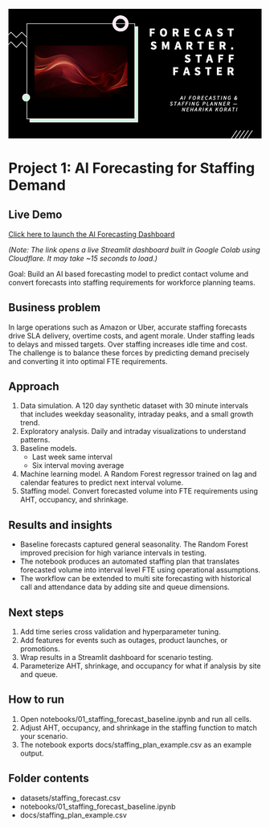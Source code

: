 ![Project Banner](banner.png)
# Project 1: AI Forecasting for Staffing Demand

## Live Demo  
[Click here to launch the AI Forecasting Dashboard](https://ties-disciplines-checkout-essays.trycloudflare.com/)

_(Note: The link opens a live Streamlit dashboard built in Google Colab using Cloudflare. It may take ~15 seconds to load.)_

Goal: Build an AI based forecasting model to predict contact volume and convert forecasts into staffing requirements for workforce planning teams.

## Business problem
In large operations such as Amazon or Uber, accurate staffing forecasts drive SLA delivery, overtime costs, and agent morale. Under staffing leads to delays and missed targets. Over staffing increases idle time and cost. The challenge is to balance these forces by predicting demand precisely and converting it into optimal FTE requirements.

## Approach
1. Data simulation. A 120 day synthetic dataset with 30 minute intervals that includes weekday seasonality, intraday peaks, and a small growth trend.
2. Exploratory analysis. Daily and intraday visualizations to understand patterns.
3. Baseline models.
   - Last week same interval
   - Six interval moving average
4. Machine learning model. A Random Forest regressor trained on lag and calendar features to predict next interval volume.
5. Staffing model. Convert forecasted volume into FTE requirements using AHT, occupancy, and shrinkage.

## Results and insights
- Baseline forecasts captured general seasonality. The Random Forest improved precision for high variance intervals in testing.
- The notebook produces an automated staffing plan that translates forecasted volume into interval level FTE using operational assumptions.
- The workflow can be extended to multi site forecasting with historical call and attendance data by adding site and queue dimensions.

## Next steps
1. Add time series cross validation and hyperparameter tuning.
2. Add features for events such as outages, product launches, or promotions.
3. Wrap results in a Streamlit dashboard for scenario testing.
4. Parameterize AHT, shrinkage, and occupancy for what if analysis by site and queue.

## How to run
1. Open notebooks/01_staffing_forecast_baseline.ipynb and run all cells.
2. Adjust AHT, occupancy, and shrinkage in the staffing function to match your scenario.
3. The notebook exports docs/staffing_plan_example.csv as an example output.

## Folder contents
- datasets/staffing_forecast.csv
- notebooks/01_staffing_forecast_baseline.ipynb
- docs/staffing_plan_example.csv
